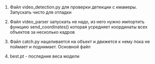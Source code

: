 1. Файл video_detection.py для проверки детекции с кмамеры. Запускать чисто для отладки

2. Файл video_parser запускать не надо, из него нужно импортить функцию send_coordinates() которая усредняет координаты всех объектов за несколько кадров

3. Файл catch.py нацеливается на объект и движется к нему пока не поймает и поднимает. Основной файл

4. best.pt - последние веса модели
   

